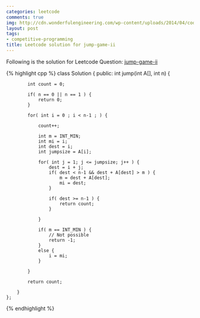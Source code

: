 ```yaml
---
categories: leetcode
comments: true
img: http://cdn.wonderfulengineering.com/wp-content/uploads/2014/04/code-wallpaper-6.png
layout: post
tags:
- competitive-programming
title: Leetcode solution for jump-game-ii
---
```


Following is the solution for Leetcode Question: [jump-game-ii](https://leetcode.com/problems/jump-game-ii/)

{% highlight cpp %}
class Solution {
    public:
        int jump(int A[], int n) {
            
            int count = 0;
            
            if( n == 0 || n == 1 ) {
                return 0;
            }
            
            for( int i = 0 ; i < n-1 ; ) {
                
                count++;
                
                int m = INT_MIN;
                int mi = i;
                int dest = i;
                int jumpsize = A[i];
                
                for( int j = 1; j <= jumpsize; j++ ) {
                    dest = i + j;
                    if( dest < n-1 && dest + A[dest] > m ) {
                        m = dest + A[dest];
                        mi = dest;
                    }
                    
                    if( dest >= n-1 ) {
                        return count;
                    }
                    
                }
                
                if( m == INT_MIN ) {
                    // Not possible
                    return -1;
                }
                else {
                    i = mi;
                }
                
            }
            
            return count;
            
        }
    };
{% endhighlight %}